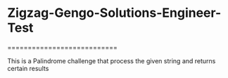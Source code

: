 # Zigzag-Gengo-Solutions-Engineer-Test
===========================

This is a Palindrome challenge that process the given string and returns certain results

